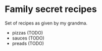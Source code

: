 # Family secret recipes

Set of recipes as given by my grandma.

* pizzas (TODO)
* sauces (TODO)
* preads (TODO)